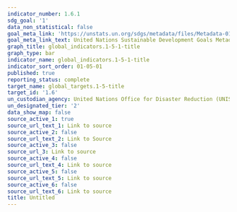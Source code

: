 ```yaml
---
indicator_number: 1.6.1
sdg_goal: '1'
data_non_statistical: false
goal_meta_link: 'https://unstats.un.org/sdgs/metadata/files/Metadata-01-05-01.pdf '
goal_meta_link_text: United Nations Sustainable Development Goals Metadata (PDF 224 KB)
graph_title: global_indicators.1-5-1-title
graph_type: bar
indicator_name: global_indicators.1-5-1-title
indicator_sort_order: 01-05-01
published: true
reporting_status: complete
target_name: global_targets.1-5-title
target_id: '1.6'
un_custodian_agency: United Nations Office for Disaster Reduction (UNISDR)
un_designated_tier: '2'
data_show_map: false
source_active_1: true
source_url_text_1: Link to source
source_active_2: false
source_url_text_2: Link to Source
source_active_3: false
source_url_3: Link to source
source_active_4: false
source_url_text_4: Link to source
source_active_5: false
source_url_text_5: Link to source
source_active_6: false
source_url_text_6: Link to source
title: Untitled
---
```

